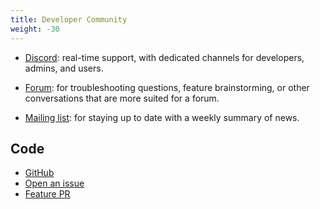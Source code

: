 ```yaml
---
title: Developer Community
weight: -30
---
```


* [Discord](https://discord.gg/MWhChSHTkz): real-time support, with dedicated channels for developers, admins, and users.

* [Forum](tk): for troubleshooting questions, feature brainstorming, or other conversations that are more suited for a forum.

* [Mailing list](tk): for staying up to date with a weekly summary of news.

## Code

* [GitHub](https://github.com/c-e-p/ourchive)
* [Open an issue](https://github.com/c-e-p/ourchive/issues/new/choose)
* [Feature PR](https://github.com/c-e-p/ourchive/compare/development...main?template=pr_feature_template.md)